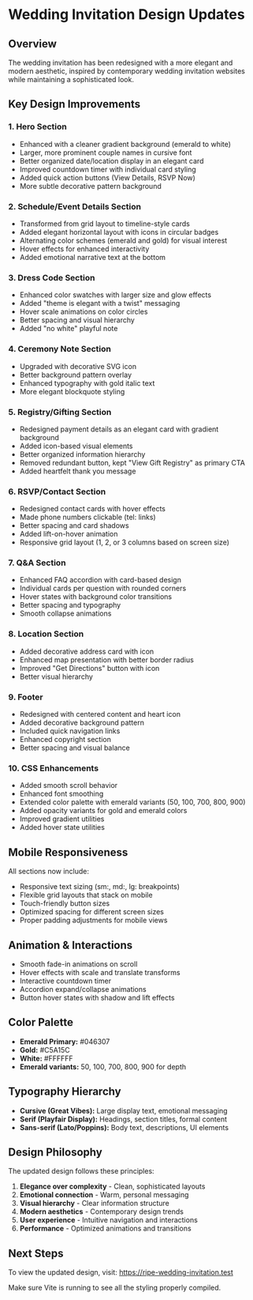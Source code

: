 # Wedding Invitation Design Updates

## Overview

The wedding invitation has been redesigned with a more elegant and modern aesthetic, inspired by contemporary wedding invitation websites while maintaining a sophisticated look.

## Key Design Improvements

### 1. **Hero Section**

-   Enhanced with a cleaner gradient background (emerald to white)
-   Larger, more prominent couple names in cursive font
-   Better organized date/location display in an elegant card
-   Improved countdown timer with individual card styling
-   Added quick action buttons (View Details, RSVP Now)
-   More subtle decorative pattern background

### 2. **Schedule/Event Details Section**

-   Transformed from grid layout to timeline-style cards
-   Added elegant horizontal layout with icons in circular badges
-   Alternating color schemes (emerald and gold) for visual interest
-   Hover effects for enhanced interactivity
-   Added emotional narrative text at the bottom

### 3. **Dress Code Section**

-   Enhanced color swatches with larger size and glow effects
-   Added "theme is elegant with a twist" messaging
-   Hover scale animations on color circles
-   Better spacing and visual hierarchy
-   Added "no white" playful note

### 4. **Ceremony Note Section**

-   Upgraded with decorative SVG icon
-   Better background pattern overlay
-   Enhanced typography with gold italic text
-   More elegant blockquote styling

### 5. **Registry/Gifting Section**

-   Redesigned payment details as an elegant card with gradient background
-   Added icon-based visual elements
-   Better organized information hierarchy
-   Removed redundant button, kept "View Gift Registry" as primary CTA
-   Added heartfelt thank you message

### 6. **RSVP/Contact Section**

-   Redesigned contact cards with hover effects
-   Made phone numbers clickable (tel: links)
-   Better spacing and card shadows
-   Added lift-on-hover animation
-   Responsive grid layout (1, 2, or 3 columns based on screen size)

### 7. **Q&A Section**

-   Enhanced FAQ accordion with card-based design
-   Individual cards per question with rounded corners
-   Hover states with background color transitions
-   Better spacing and typography
-   Smooth collapse animations

### 8. **Location Section**

-   Added decorative address card with icon
-   Enhanced map presentation with better border radius
-   Improved "Get Directions" button with icon
-   Better visual hierarchy

### 9. **Footer**

-   Redesigned with centered content and heart icon
-   Added decorative background pattern
-   Included quick navigation links
-   Enhanced copyright section
-   Better spacing and visual balance

### 10. **CSS Enhancements**

-   Added smooth scroll behavior
-   Enhanced font smoothing
-   Extended color palette with emerald variants (50, 100, 700, 800, 900)
-   Added opacity variants for gold and emerald colors
-   Improved gradient utilities
-   Added hover state utilities

## Mobile Responsiveness

All sections now include:

-   Responsive text sizing (sm:, md:, lg: breakpoints)
-   Flexible grid layouts that stack on mobile
-   Touch-friendly button sizes
-   Optimized spacing for different screen sizes
-   Proper padding adjustments for mobile views

## Animation & Interactions

-   Smooth fade-in animations on scroll
-   Hover effects with scale and translate transforms
-   Interactive countdown timer
-   Accordion expand/collapse animations
-   Button hover states with shadow and lift effects

## Color Palette

-   **Emerald Primary:** #046307
-   **Gold:** #C5A15C
-   **White:** #FFFFFF
-   **Emerald variants:** 50, 100, 700, 800, 900 for depth

## Typography Hierarchy

-   **Cursive (Great Vibes):** Large display text, emotional messaging
-   **Serif (Playfair Display):** Headings, section titles, formal content
-   **Sans-serif (Lato/Poppins):** Body text, descriptions, UI elements

## Design Philosophy

The updated design follows these principles:

1. **Elegance over complexity** - Clean, sophisticated layouts
2. **Emotional connection** - Warm, personal messaging
3. **Visual hierarchy** - Clear information structure
4. **Modern aesthetics** - Contemporary design trends
5. **User experience** - Intuitive navigation and interactions
6. **Performance** - Optimized animations and transitions

## Next Steps

To view the updated design, visit: https://ripe-wedding-invitation.test

Make sure Vite is running to see all the styling properly compiled.
